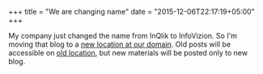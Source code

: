+++
title = "We are changing name"
date = "2015-12-06T22:17:19+05:00"
+++

My company just changed the name from InQlik to InfoVizion. So I'm moving that blog to a [new location at our domain](http://blog.infovizion.ru). Old posts will be accessible on [old location](http://inqlik.github.io), but new materials will be posted only to new blog.

